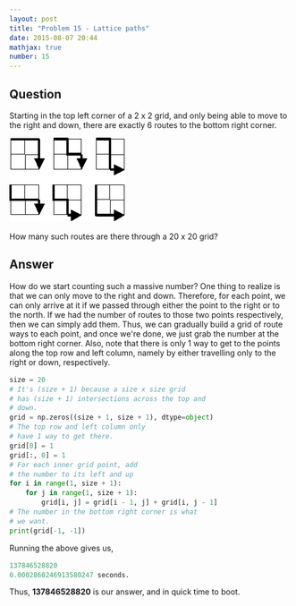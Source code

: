 ```yaml
---
layout: post
title: "Problem 15 - Lattice paths"
date: 2015-08-07 20:44
mathjax: true
number: 15
---
```


## Question

Starting in the top left corner of a 2 x 2 grid, and only being able to move to the right and down, there are exactly 6 routes to the bottom right corner.

![routeImg](.\Images\p015.png)

How many such routes are there through a 20 x 20 grid?

## Answer

How do we start counting such a massive number? One thing to realize is that we can only move to the right and down. Therefore, for each point, we can only arrive at it if we passed through either the point to the right or to the north. If we had the number of routes to those two points respectively, then we can simply add them. Thus, we can gradually build a grid of route ways to each point, and once we're done, we just grab the number at the bottom right corner. Also, note that there is only 1 way to get to the points along the top row and left column, namely by either travelling only to the right or down, respectively.

```python
size = 20
# It's (size + 1) because a size x size grid
# has (size + 1) intersections across the top and
# down.
grid = np.zeros((size + 1, size + 1), dtype=object)
# The top row and left column only
# have 1 way to get there.
grid[0] = 1
grid[:, 0] = 1
# For each inner grid point, add
# the number to its left and up
for i in range(1, size + 1):
    for j in range(1, size + 1):
        grid[i, j] = grid[i - 1, j] + grid[i, j - 1]
# The number in the bottom right corner is what
# we want.
print(grid[-1, -1])
```

Running the above gives us,

```python
137846528820
0.0002860246913580247 seconds.
```

Thus, **137846528820** is our answer, and in quick time to boot.